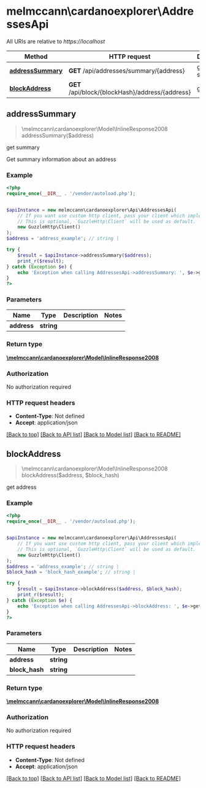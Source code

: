 # melmccann\cardanoexplorer\AddressesApi

All URIs are relative to *https://localhost*

Method | HTTP request | Description
------------- | ------------- | -------------
[**addressSummary**](AddressesApi.md#addressSummary) | **GET** /api/addresses/summary/{address} | get summary
[**blockAddress**](AddressesApi.md#blockAddress) | **GET** /api/block/{blockHash}/address/{address} | get address



## addressSummary

> \melmccann\cardanoexplorer\Model\InlineResponse2008 addressSummary($address)

get summary

Get summary information about an address

### Example

```php
<?php
require_once(__DIR__ . '/vendor/autoload.php');


$apiInstance = new melmccann\cardanoexplorer\Api\AddressesApi(
    // If you want use custom http client, pass your client which implements `GuzzleHttp\ClientInterface`.
    // This is optional, `GuzzleHttp\Client` will be used as default.
    new GuzzleHttp\Client()
);
$address = 'address_example'; // string | 

try {
    $result = $apiInstance->addressSummary($address);
    print_r($result);
} catch (Exception $e) {
    echo 'Exception when calling AddressesApi->addressSummary: ', $e->getMessage(), PHP_EOL;
}
?>
```

### Parameters


Name | Type | Description  | Notes
------------- | ------------- | ------------- | -------------
 **address** | **string**|  |

### Return type

[**\melmccann\cardanoexplorer\Model\InlineResponse2008**](../Model/InlineResponse2008.md)

### Authorization

No authorization required

### HTTP request headers

- **Content-Type**: Not defined
- **Accept**: application/json

[[Back to top]](#) [[Back to API list]](../../README.md#documentation-for-api-endpoints)
[[Back to Model list]](../../README.md#documentation-for-models)
[[Back to README]](../../README.md)


## blockAddress

> \melmccann\cardanoexplorer\Model\InlineResponse2008 blockAddress($address, $block_hash)

get address

### Example

```php
<?php
require_once(__DIR__ . '/vendor/autoload.php');


$apiInstance = new melmccann\cardanoexplorer\Api\AddressesApi(
    // If you want use custom http client, pass your client which implements `GuzzleHttp\ClientInterface`.
    // This is optional, `GuzzleHttp\Client` will be used as default.
    new GuzzleHttp\Client()
);
$address = 'address_example'; // string | 
$block_hash = 'block_hash_example'; // string | 

try {
    $result = $apiInstance->blockAddress($address, $block_hash);
    print_r($result);
} catch (Exception $e) {
    echo 'Exception when calling AddressesApi->blockAddress: ', $e->getMessage(), PHP_EOL;
}
?>
```

### Parameters


Name | Type | Description  | Notes
------------- | ------------- | ------------- | -------------
 **address** | **string**|  |
 **block_hash** | **string**|  |

### Return type

[**\melmccann\cardanoexplorer\Model\InlineResponse2008**](../Model/InlineResponse2008.md)

### Authorization

No authorization required

### HTTP request headers

- **Content-Type**: Not defined
- **Accept**: application/json

[[Back to top]](#) [[Back to API list]](../../README.md#documentation-for-api-endpoints)
[[Back to Model list]](../../README.md#documentation-for-models)
[[Back to README]](../../README.md)

